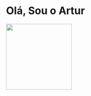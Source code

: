 # Olá, Sou o Artur

<div>
  <img height="180cm" src="https://github-readme-stats.vercel.app/api?username=Tutus442&show_icons=true&theme=radical"
</div>
